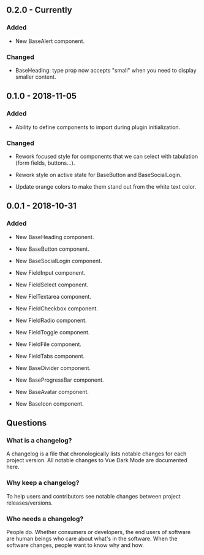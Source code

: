 ## 0.2.0 - Currently

### Added

- New BaseAlert component.

### Changed

- BaseHeading: type prop now accepts "small" when you need to display smaller content.

## 0.1.0 - 2018-11-05

### Added

- Ability to define components to import during plugin initialization.

### Changed

- Rework focused style for components that we can select with tabulation (form fields, buttons...).

- Rework style on active state for BaseButton and BaseSocialLogin.

- Update orange colors to make them stand out from the white text color.

## 0.0.1 - 2018-10-31

### Added

- New BaseHeading component.

- New BaseButton component.

- New BaseSocialLogin component.

- New FieldInput component.

- New FieldSelect component.

- New FielTextarea component.

- New FieldCheckbox component.

- New FieldRadio component.

- New FieldToggle component.

- New FieldFile component.

- New FieldTabs component.

- New BaseDivider component.

- New BaseProgressBar component.

- New BaseAvatar component.

- New BaseIcon component.

## Questions

### What is a changelog?

A changelog is a file that chronologically lists notable changes for each project version. All notable changes to Vue Dark Mode are documented here.

### Why keep a changelog?

To help users and contributors see notable changes between project releases/versions.

### Who needs a changelog?

People do. Whether consumers or developers, the end users of software are human beings who care about what's in the software. When the software changes, people want to know why and how.
